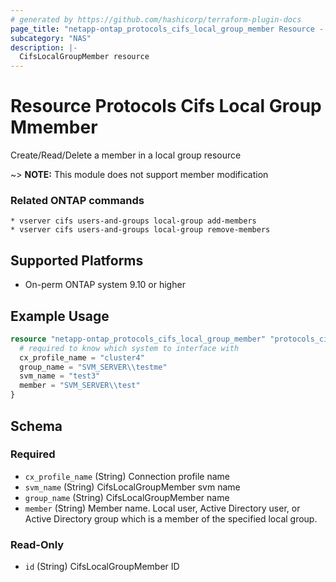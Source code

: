 ```yaml
---
# generated by https://github.com/hashicorp/terraform-plugin-docs
page_title: "netapp-ontap_protocols_cifs_local_group_member Resource - terraform-provider-netapp-ontap"
subcategory: "NAS"
description: |-
  CifsLocalGroupMember resource
---
```


# Resource Protocols Cifs Local Group Mmember

Create/Read/Delete a member in a local group resource

~> **NOTE:** This module does not support member modification

### Related ONTAP commands
```commandline
* vserver cifs users-and-groups local-group add-members
* vserver cifs users-and-groups local-group remove-members
```
## Supported Platforms
* On-perm ONTAP system 9.10 or higher

## Example Usage

```terraform
resource "netapp-ontap_protocols_cifs_local_group_member" "protocols_cifs_local_group_member" {
  # required to know which system to interface with
  cx_profile_name = "cluster4"
  group_name = "SVM_SERVER\\testme"
  svm_name = "test3"
  member = "SVM_SERVER\\test"
}
```
<!-- schema generated by tfplugindocs -->
## Schema

### Required

- `cx_profile_name` (String) Connection profile name
- `svm_name` (String) CifsLocalGroupMember svm name
- `group_name` (String) CifsLocalGroupMember name
- `member` (String) Member name. Local user, Active Directory user, or Active Directory group which is a member of the specified local group.

### Read-Only

- `id` (String) CifsLocalGroupMember ID


